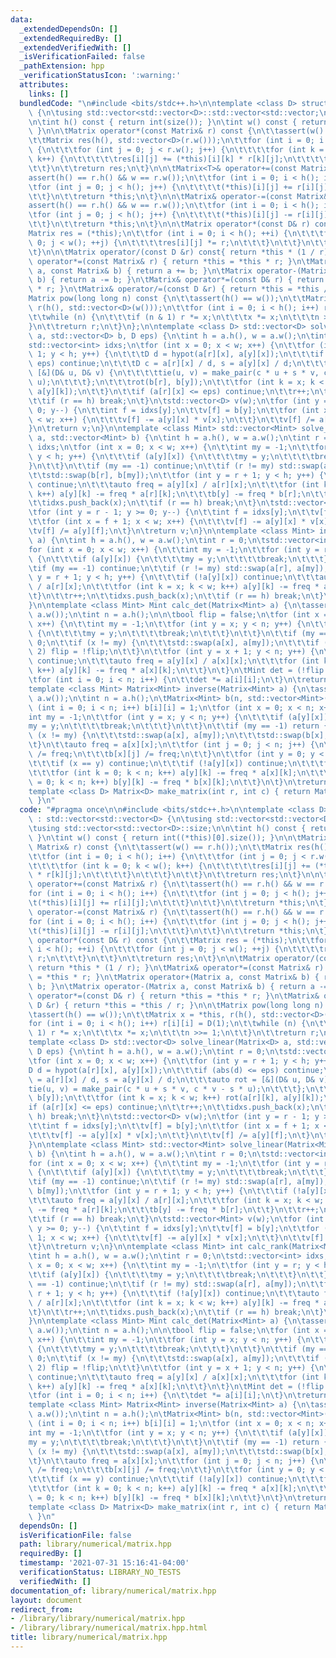 ```yaml
---
data:
  _extendedDependsOn: []
  _extendedRequiredBy: []
  _extendedVerifiedWith: []
  _isVerificationFailed: false
  _pathExtension: hpp
  _verificationStatusIcon: ':warning:'
  attributes:
    links: []
  bundledCode: "\n#include <bits/stdc++.h>\n\ntemplate <class D> struct Matrix : std::vector<std::vector<D>\
    \ {\n\tusing std::vector<std::vector<D>::std::vector<std::vector;\n\tusing std::vector<std::vector<D>::size;\n\
    \n\tint h() const { return int(size()); }\n\tint w() const { return int((*this)[0].size());\
    \ }\n\n\tMatrix operator*(const Matrix& r) const {\n\t\tassert(w() == r.h());\n\
    \t\tMatrix res(h(), std::vector<D>(r.w()));\n\t\tfor (int i = 0; i < h(); i++)\
    \ {\n\t\t\tfor (int j = 0; j < r.w(); j++) {\n\t\t\t\tfor (int k = 0; k < w();\
    \ k++) {\n\t\t\t\t\tres[i][j] += (*this)[i][k] * r[k][j];\n\t\t\t\t}\n\t\t\t}\n\
    \t\t}\n\t\treturn res;\n\t}\n\n\tMatrix<T>& operator+=(const Matrix& r) {\n\t\t\
    assert(h() == r.h() && w == r.w());\n\t\tfor (int i = 0; i < h(); i++) {\n\t\t\
    \tfor (int j = 0; j < h(); j++) {\n\t\t\t\t(*this)[i][j] += r[i][j];\n\t\t\t}\n\
    \t\t}\n\t\treturn *this;\n\t}\n\n\tMatrix& operator-=(const Matrix& r) {\n\t\t\
    assert(h() == r.h() && w == r.w());\n\t\tfor (int i = 0; i < h(); i++) {\n\t\t\
    \tfor (int j = 0; j < h(); j++) {\n\t\t\t\t(*this)[i][j] -= r[i][j];\n\t\t\t}\n\
    \t\t}\n\t\treturn *this;\n\t}\n\n\tMatrix operator*(const D& r) const {\n\t\t\
    Matrix res = (*this);\n\t\tfor (int i = 0; i < h(); ++i) {\n\t\t\tfor (int j =\
    \ 0; j < w(); ++j) {\n\t\t\t\tres[i][j] *= r;\n\t\t\t}\n\t\t}\n\t\treturn res;\n\
    \t}\n\n\tMatrix operator/(const D &r) const{ return *this * (1 / r); }\n\tMatrix&\
    \ operator*=(const Matrix& r) { return *this = *this * r; }\n\tMatrix operator+(Matrix\
    \ a, const Matrix& b) { return a += b; }\n\tMatrix operator-(Matrix a, const Matrix&\
    \ b) { return a -= b; }\n\tMatrix& operator*=(const D& r) { return *this = *this\
    \ * r; }\n\tMatrix& operator/=(const D &r) { return *this = *this / r; }\n\n\t\
    Matrix pow(long long n) const {\n\t\tassert(h() == w());\n\t\tMatrix x = *this,\
    \ r(h(), std::vector<D>(w()));\n\t\tfor (int i = 0; i < h(); i++) r[i][i] = D(1);\n\
    \t\twhile (n) {\n\t\t\tif (n & 1) r *= x;\n\t\t\tx *= x;\n\t\t\tn >>= 1;\n\t\t\
    }\n\t\treturn r;\n\t}\n};\n\ntemplate <class D> std::vector<D> solve_linear(Matrix<D>\
    \ a, std::vector<D> b, D eps) {\n\tint h = a.h(), w = a.w();\n\tint r = 0;\n\t\
    std::vector<int> idxs;\n\tfor (int x = 0; x < w; x++) {\n\t\tfor (int y = r +\
    \ 1; y < h; y++) {\n\t\t\tD d = hypot(a[r][x], a[y][x]);\n\t\t\tif (abs(d) <=\
    \ eps) continue;\n\t\t\tD c = a[r][x] / d, s = a[y][x] / d;\n\t\t\tauto rot =\
    \ [&](D& u, D& v) {\n\t\t\t\ttie(u, v) = make_pair(c * u + s * v, c * v - s *\
    \ u);\n\t\t\t};\n\t\t\trot(b[r], b[y]);\n\t\t\tfor (int k = x; k < w; k++) rot(a[r][k],\
    \ a[y][k]);\n\t\t}\n\t\tif (a[r][x] <= eps) continue;\n\t\tr++;\n\t\tidxs.push_back(x);\n\
    \t\tif (r == h) break;\n\t}\n\tstd::vector<D> v(w);\n\tfor (int y = r - 1; y >=\
    \ 0; y--) {\n\t\tint f = idxs[y];\n\t\tv[f] = b[y];\n\t\tfor (int x = f + 1; x\
    \ < w; x++) {\n\t\t\tv[f] -= a[y][x] * v[x];\n\t\t}\n\t\tv[f] /= a[y][f];\n\t\
    }\n\treturn v;\n}\n\ntemplate <class Mint> std::vector<Mint> solve_linear(Matrix<Mint>\
    \ a, std::vector<Mint> b) {\n\tint h = a.h(), w = a.w();\n\tint r = 0;\n\tstd::vector<int>\
    \ idxs;\n\tfor (int x = 0; x < w; x++) {\n\t\tint my = -1;\n\t\tfor (int y = r;\
    \ y < h; y++) {\n\t\t\tif (a[y][x]) {\n\t\t\t\tmy = y;\n\t\t\t\tbreak;\n\t\t\t\
    }\n\t\t}\n\t\tif (my == -1) continue;\n\t\tif (r != my) std::swap(a[r], a[my]);\n\
    \t\tstd::swap(b[r], b[my]);\n\t\tfor (int y = r + 1; y < h; y++) {\n\t\t\tif (!a[y][x])\
    \ continue;\n\t\t\tauto freq = a[y][x] / a[r][x];\n\t\t\tfor (int k = x; k < w;\
    \ k++) a[y][k] -= freq * a[r][k];\n\t\t\tb[y] -= freq * b[r];\n\t\t}\n\t\tr++;\n\
    \t\tidxs.push_back(x);\n\t\tif (r == h) break;\n\t}\n\tstd::vector<Mint> v(w);\n\
    \tfor (int y = r - 1; y >= 0; y--) {\n\t\tint f = idxs[y];\n\t\tv[f] = b[y];\n\
    \t\tfor (int x = f + 1; x < w; x++) {\n\t\t\tv[f] -= a[y][x] * v[x];\n\t\t}\n\t\
    \tv[f] /= a[y][f];\n\t}\n\treturn v;\n}\n\ntemplate <class Mint> int calc_rank(Matrix<Mint>\
    \ a) {\n\tint h = a.h(), w = a.w();\n\tint r = 0;\n\tstd::vector<int> idxs;\n\t\
    for (int x = 0; x < w; x++) {\n\t\tint my = -1;\n\t\tfor (int y = r; y < h; y++)\
    \ {\n\t\t\tif (a[y][x]) {\n\t\t\t\tmy = y;\n\t\t\t\tbreak;\n\t\t\t}\n\t\t}\n\t\
    \tif (my == -1) continue;\n\t\tif (r != my) std::swap(a[r], a[my]);\n\t\tfor (int\
    \ y = r + 1; y < h; y++) {\n\t\t\tif (!a[y][x]) continue;\n\t\t\tauto freq = a[y][x]\
    \ / a[r][x];\n\t\t\tfor (int k = x; k < w; k++) a[y][k] -= freq * a[r][k];\n\t\
    \t}\n\t\tr++;\n\t\tidxs.push_back(x);\n\t\tif (r == h) break;\n\t}\n\treturn r;\n\
    }\n\ntemplate <class Mint> Mint calc_det(Matrix<Mint> a) {\n\tassert(a.h() ==\
    \ a.w());\n\tint n = a.h();\n\n\tbool flip = false;\n\tfor (int x = 0; x < n;\
    \ x++) {\n\t\tint my = -1;\n\t\tfor (int y = x; y < n; y++) {\n\t\t\tif (a[y][x])\
    \ {\n\t\t\t\tmy = y;\n\t\t\t\tbreak;\n\t\t\t}\n\t\t}\n\t\tif (my == -1) return\
    \ 0;\n\t\tif (x != my) {\n\t\t\tstd::swap(a[x], a[my]);\n\t\t\tif ((x - my) %\
    \ 2) flip = !flip;\n\t\t}\n\t\tfor (int y = x + 1; y < n; y++) {\n\t\t\tif (!a[y][x])\
    \ continue;\n\t\t\tauto freq = a[y][x] / a[x][x];\n\t\t\tfor (int k = x; k < n;\
    \ k++) a[y][k] -= freq * a[x][k];\n\t\t}\n\t}\n\tMint det = (!flip ? 1 : -1);\n\
    \tfor (int i = 0; i < n; i++) {\n\t\tdet *= a[i][i];\n\t}\n\treturn det;\n}\n\n\
    template <class Mint> Matrix<Mint> inverse(Matrix<Mint> a) {\n\tassert(a.h() ==\
    \ a.w());\n\tint n = a.h();\n\tMatrix<Mint> b(n, std::vector<Mint>(n));\n\tfor\
    \ (int i = 0; i < n; i++) b[i][i] = 1;\n\tfor (int x = 0; x < n; x++) {\n\t\t\
    int my = -1;\n\t\tfor (int y = x; y < n; y++) {\n\t\t\tif (a[y][x]) {\n\t\t\t\t\
    my = y;\n\t\t\t\tbreak;\n\t\t\t}\n\t\t}\n\t\tif (my == -1) return {};\n\t\tif\
    \ (x != my) {\n\t\t\tstd::swap(a[x], a[my]);\n\t\t\tstd::swap(b[x], b[my]);\n\t\
    \t}\n\t\tauto freq = a[x][x];\n\t\tfor (int j = 0; j < n; j++) {\n\t\t\ta[x][j]\
    \ /= freq;\n\t\t\tb[x][j] /= freq;\n\t\t}\n\t\tfor (int y = 0; y < n; y++) {\n\
    \t\t\tif (x == y) continue;\n\t\t\tif (!a[y][x]) continue;\n\t\t\tfreq = a[y][x];\n\
    \t\t\tfor (int k = 0; k < n; k++) a[y][k] -= freq * a[x][k];\n\t\t\tfor (int k\
    \ = 0; k < n; k++) b[y][k] -= freq * b[x][k];\n\t\t}\n\t}\n\treturn b;\n}\n\n\
    template <class D> Matrix<D> make_matrix(int r, int c) { return Matrix<D>(r, std::vector<D>(c));\
    \ }\n"
  code: "#pragma once\n\n#include <bits/stdc++.h>\n\ntemplate <class D> struct Matrix\
    \ : std::vector<std::vector<D> {\n\tusing std::vector<std::vector<D>::std::vector<std::vector;\n\
    \tusing std::vector<std::vector<D>::size;\n\n\tint h() const { return int(size());\
    \ }\n\tint w() const { return int((*this)[0].size()); }\n\n\tMatrix operator*(const\
    \ Matrix& r) const {\n\t\tassert(w() == r.h());\n\t\tMatrix res(h(), std::vector<D>(r.w()));\n\
    \t\tfor (int i = 0; i < h(); i++) {\n\t\t\tfor (int j = 0; j < r.w(); j++) {\n\
    \t\t\t\tfor (int k = 0; k < w(); k++) {\n\t\t\t\t\tres[i][j] += (*this)[i][k]\
    \ * r[k][j];\n\t\t\t\t}\n\t\t\t}\n\t\t}\n\t\treturn res;\n\t}\n\n\tMatrix<T>&\
    \ operator+=(const Matrix& r) {\n\t\tassert(h() == r.h() && w == r.w());\n\t\t\
    for (int i = 0; i < h(); i++) {\n\t\t\tfor (int j = 0; j < h(); j++) {\n\t\t\t\
    \t(*this)[i][j] += r[i][j];\n\t\t\t}\n\t\t}\n\t\treturn *this;\n\t}\n\n\tMatrix&\
    \ operator-=(const Matrix& r) {\n\t\tassert(h() == r.h() && w == r.w());\n\t\t\
    for (int i = 0; i < h(); i++) {\n\t\t\tfor (int j = 0; j < h(); j++) {\n\t\t\t\
    \t(*this)[i][j] -= r[i][j];\n\t\t\t}\n\t\t}\n\t\treturn *this;\n\t}\n\n\tMatrix\
    \ operator*(const D& r) const {\n\t\tMatrix res = (*this);\n\t\tfor (int i = 0;\
    \ i < h(); ++i) {\n\t\t\tfor (int j = 0; j < w(); ++j) {\n\t\t\t\tres[i][j] *=\
    \ r;\n\t\t\t}\n\t\t}\n\t\treturn res;\n\t}\n\n\tMatrix operator/(const D &r) const{\
    \ return *this * (1 / r); }\n\tMatrix& operator*=(const Matrix& r) { return *this\
    \ = *this * r; }\n\tMatrix operator+(Matrix a, const Matrix& b) { return a +=\
    \ b; }\n\tMatrix operator-(Matrix a, const Matrix& b) { return a -= b; }\n\tMatrix&\
    \ operator*=(const D& r) { return *this = *this * r; }\n\tMatrix& operator/=(const\
    \ D &r) { return *this = *this / r; }\n\n\tMatrix pow(long long n) const {\n\t\
    \tassert(h() == w());\n\t\tMatrix x = *this, r(h(), std::vector<D>(w()));\n\t\t\
    for (int i = 0; i < h(); i++) r[i][i] = D(1);\n\t\twhile (n) {\n\t\t\tif (n &\
    \ 1) r *= x;\n\t\t\tx *= x;\n\t\t\tn >>= 1;\n\t\t}\n\t\treturn r;\n\t}\n};\n\n\
    template <class D> std::vector<D> solve_linear(Matrix<D> a, std::vector<D> b,\
    \ D eps) {\n\tint h = a.h(), w = a.w();\n\tint r = 0;\n\tstd::vector<int> idxs;\n\
    \tfor (int x = 0; x < w; x++) {\n\t\tfor (int y = r + 1; y < h; y++) {\n\t\t\t\
    D d = hypot(a[r][x], a[y][x]);\n\t\t\tif (abs(d) <= eps) continue;\n\t\t\tD c\
    \ = a[r][x] / d, s = a[y][x] / d;\n\t\t\tauto rot = [&](D& u, D& v) {\n\t\t\t\t\
    tie(u, v) = make_pair(c * u + s * v, c * v - s * u);\n\t\t\t};\n\t\t\trot(b[r],\
    \ b[y]);\n\t\t\tfor (int k = x; k < w; k++) rot(a[r][k], a[y][k]);\n\t\t}\n\t\t\
    if (a[r][x] <= eps) continue;\n\t\tr++;\n\t\tidxs.push_back(x);\n\t\tif (r ==\
    \ h) break;\n\t}\n\tstd::vector<D> v(w);\n\tfor (int y = r - 1; y >= 0; y--) {\n\
    \t\tint f = idxs[y];\n\t\tv[f] = b[y];\n\t\tfor (int x = f + 1; x < w; x++) {\n\
    \t\t\tv[f] -= a[y][x] * v[x];\n\t\t}\n\t\tv[f] /= a[y][f];\n\t}\n\treturn v;\n\
    }\n\ntemplate <class Mint> std::vector<Mint> solve_linear(Matrix<Mint> a, std::vector<Mint>\
    \ b) {\n\tint h = a.h(), w = a.w();\n\tint r = 0;\n\tstd::vector<int> idxs;\n\t\
    for (int x = 0; x < w; x++) {\n\t\tint my = -1;\n\t\tfor (int y = r; y < h; y++)\
    \ {\n\t\t\tif (a[y][x]) {\n\t\t\t\tmy = y;\n\t\t\t\tbreak;\n\t\t\t}\n\t\t}\n\t\
    \tif (my == -1) continue;\n\t\tif (r != my) std::swap(a[r], a[my]);\n\t\tstd::swap(b[r],\
    \ b[my]);\n\t\tfor (int y = r + 1; y < h; y++) {\n\t\t\tif (!a[y][x]) continue;\n\
    \t\t\tauto freq = a[y][x] / a[r][x];\n\t\t\tfor (int k = x; k < w; k++) a[y][k]\
    \ -= freq * a[r][k];\n\t\t\tb[y] -= freq * b[r];\n\t\t}\n\t\tr++;\n\t\tidxs.push_back(x);\n\
    \t\tif (r == h) break;\n\t}\n\tstd::vector<Mint> v(w);\n\tfor (int y = r - 1;\
    \ y >= 0; y--) {\n\t\tint f = idxs[y];\n\t\tv[f] = b[y];\n\t\tfor (int x = f +\
    \ 1; x < w; x++) {\n\t\t\tv[f] -= a[y][x] * v[x];\n\t\t}\n\t\tv[f] /= a[y][f];\n\
    \t}\n\treturn v;\n}\n\ntemplate <class Mint> int calc_rank(Matrix<Mint> a) {\n\
    \tint h = a.h(), w = a.w();\n\tint r = 0;\n\tstd::vector<int> idxs;\n\tfor (int\
    \ x = 0; x < w; x++) {\n\t\tint my = -1;\n\t\tfor (int y = r; y < h; y++) {\n\t\
    \t\tif (a[y][x]) {\n\t\t\t\tmy = y;\n\t\t\t\tbreak;\n\t\t\t}\n\t\t}\n\t\tif (my\
    \ == -1) continue;\n\t\tif (r != my) std::swap(a[r], a[my]);\n\t\tfor (int y =\
    \ r + 1; y < h; y++) {\n\t\t\tif (!a[y][x]) continue;\n\t\t\tauto freq = a[y][x]\
    \ / a[r][x];\n\t\t\tfor (int k = x; k < w; k++) a[y][k] -= freq * a[r][k];\n\t\
    \t}\n\t\tr++;\n\t\tidxs.push_back(x);\n\t\tif (r == h) break;\n\t}\n\treturn r;\n\
    }\n\ntemplate <class Mint> Mint calc_det(Matrix<Mint> a) {\n\tassert(a.h() ==\
    \ a.w());\n\tint n = a.h();\n\n\tbool flip = false;\n\tfor (int x = 0; x < n;\
    \ x++) {\n\t\tint my = -1;\n\t\tfor (int y = x; y < n; y++) {\n\t\t\tif (a[y][x])\
    \ {\n\t\t\t\tmy = y;\n\t\t\t\tbreak;\n\t\t\t}\n\t\t}\n\t\tif (my == -1) return\
    \ 0;\n\t\tif (x != my) {\n\t\t\tstd::swap(a[x], a[my]);\n\t\t\tif ((x - my) %\
    \ 2) flip = !flip;\n\t\t}\n\t\tfor (int y = x + 1; y < n; y++) {\n\t\t\tif (!a[y][x])\
    \ continue;\n\t\t\tauto freq = a[y][x] / a[x][x];\n\t\t\tfor (int k = x; k < n;\
    \ k++) a[y][k] -= freq * a[x][k];\n\t\t}\n\t}\n\tMint det = (!flip ? 1 : -1);\n\
    \tfor (int i = 0; i < n; i++) {\n\t\tdet *= a[i][i];\n\t}\n\treturn det;\n}\n\n\
    template <class Mint> Matrix<Mint> inverse(Matrix<Mint> a) {\n\tassert(a.h() ==\
    \ a.w());\n\tint n = a.h();\n\tMatrix<Mint> b(n, std::vector<Mint>(n));\n\tfor\
    \ (int i = 0; i < n; i++) b[i][i] = 1;\n\tfor (int x = 0; x < n; x++) {\n\t\t\
    int my = -1;\n\t\tfor (int y = x; y < n; y++) {\n\t\t\tif (a[y][x]) {\n\t\t\t\t\
    my = y;\n\t\t\t\tbreak;\n\t\t\t}\n\t\t}\n\t\tif (my == -1) return {};\n\t\tif\
    \ (x != my) {\n\t\t\tstd::swap(a[x], a[my]);\n\t\t\tstd::swap(b[x], b[my]);\n\t\
    \t}\n\t\tauto freq = a[x][x];\n\t\tfor (int j = 0; j < n; j++) {\n\t\t\ta[x][j]\
    \ /= freq;\n\t\t\tb[x][j] /= freq;\n\t\t}\n\t\tfor (int y = 0; y < n; y++) {\n\
    \t\t\tif (x == y) continue;\n\t\t\tif (!a[y][x]) continue;\n\t\t\tfreq = a[y][x];\n\
    \t\t\tfor (int k = 0; k < n; k++) a[y][k] -= freq * a[x][k];\n\t\t\tfor (int k\
    \ = 0; k < n; k++) b[y][k] -= freq * b[x][k];\n\t\t}\n\t}\n\treturn b;\n}\n\n\
    template <class D> Matrix<D> make_matrix(int r, int c) { return Matrix<D>(r, std::vector<D>(c));\
    \ }\n"
  dependsOn: []
  isVerificationFile: false
  path: library/numerical/matrix.hpp
  requiredBy: []
  timestamp: '2021-07-31 15:16:41-04:00'
  verificationStatus: LIBRARY_NO_TESTS
  verifiedWith: []
documentation_of: library/numerical/matrix.hpp
layout: document
redirect_from:
- /library/library/numerical/matrix.hpp
- /library/library/numerical/matrix.hpp.html
title: library/numerical/matrix.hpp
---
```

